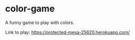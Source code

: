 # color-game
A funny game to play with colors.

Link to play: https://protected-mesa-25620.herokuapp.com/
